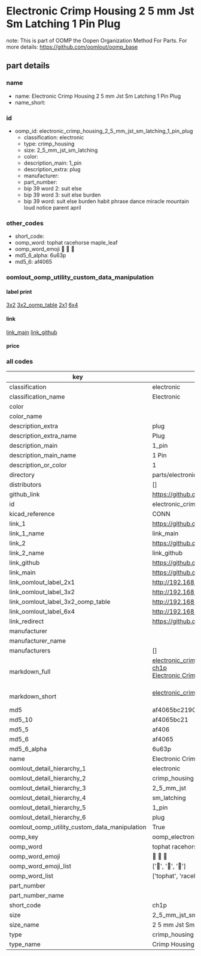 # Electronic Crimp Housing 2 5 mm Jst Sm Latching 1 Pin Plug  

note: This is part of OOMP the Oopen Organization Method For Parts. For more details: https://github.com/oomlout/oomp_base

##  part details
  







### name
* name: Electronic Crimp Housing 2 5 mm Jst Sm Latching 1 Pin Plug
* name_short: 
### id
* oomp_id: electronic_crimp_housing_2_5_mm_jst_sm_latching_1_pin_plug
  * classification: electronic
  * type: crimp_housing
  * size: 2_5_mm_jst_sm_latching
  * color: 
  * description_main: 1_pin
  * description_extra: plug
  * manufacturer: 
  * part_number: 
  * bip 39 word 2: suit else
  * bip 39 word 3: suit else burden
  * bip 39 word: suit else burden habit phrase dance miracle mountain loud notice parent april

### other_codes
* short_code: 
* oomp_word: tophat racehorse maple_leaf
* oomp_word_emoji :tophat: :racehorse: :maple_leaf:
* md5_6_alpha: 6u63p
* md5_6: af4065






### oomlout_oomp_utility_custom_data_manipulation
#### label print
[3x2](http://192.168.1.245:1112/?label=oomp%206u63p)
[3x2_oomp_table](http://192.168.1.108:1112/?label=oomp%206u63p)
[2x1](http://192.168.1.242:1112/?label=oomp%206u63p)
[6x4](http://192.168.1.55:1112/?label=oomp%206u63p)    

#### link

[link_main](https://github.com/oomlout/oomlout_oomp_version_1_messy/tree/main/parts/electronic_crimp_housing_2_5_mm_jst_sm_latching_1_pin_plug) [link_github](https://github.com/oomlout/oomlout_oomp_version_1_messy/tree/main/parts/electronic_crimp_housing_2_5_mm_jst_sm_latching_1_pin_plug)                             

#### price







### all codes 
| key | value |  
| --- | --- |  
| classification | electronic |  
| classification_name | Electronic |  
| color |  |  
| color_name |  |  
| description_extra | plug |  
| description_extra_name | Plug |  
| description_main | 1_pin |  
| description_main_name | 1 Pin |  
| description_or_color | 1 |  
| directory | parts/electronic_crimp_housing_2_5_mm_jst_sm_latching_1_pin_plug |  
| distributors | [] |  
| github_link | https://github.com/oomlout/oomlout_oomp_part_src/tree/main/parts/electronic_crimp_housing_2_5_mm_jst_sm_latching_1_pin_plug |  
| id | electronic_crimp_housing_2_5_mm_jst_sm_latching_1_pin_plug |  
| kicad_reference | CONN |  
| link_1 | https://github.com/oomlout/oomlout_oomp_version_1_messy/tree/main/parts/electronic_crimp_housing_2_5_mm_jst_sm_latching_1_pin_plug |  
| link_1_name | link_main |  
| link_2 | https://github.com/oomlout/oomlout_oomp_version_1_messy/tree/main/parts/electronic_crimp_housing_2_5_mm_jst_sm_latching_1_pin_plug |  
| link_2_name | link_github |  
| link_github | https://github.com/oomlout/oomlout_oomp_version_1_messy/tree/main/parts/electronic_crimp_housing_2_5_mm_jst_sm_latching_1_pin_plug |  
| link_main | https://github.com/oomlout/oomlout_oomp_version_1_messy/tree/main/parts/electronic_crimp_housing_2_5_mm_jst_sm_latching_1_pin_plug |  
| link_oomlout_label_2x1 | http://192.168.1.242:1112/?label=oomp%206u63p |  
| link_oomlout_label_3x2 | http://192.168.1.245:1112/?label=oomp%206u63p |  
| link_oomlout_label_3x2_oomp_table | http://192.168.1.108:1112/?label=oomp%206u63p |  
| link_oomlout_label_6x4 | http://192.168.1.55:1112/?label=oomp%206u63p |  
| link_redirect | https://github.com/oomlout/oomlout_oomp_version_1_messy/tree/main/parts/electronic_crimp_housing_2_5_mm_jst_sm_latching_1_pin_plug |  
| manufacturer |  |  
| manufacturer_name |  |  
| manufacturers | [] |  
| markdown_full | [electronic_crimp_housing_2_5_mm_jst_sm_latching_1_pin_plug](none)<br>[ch1p](none)<br>[Electronic Crimp Housing 2 5 Mm Jst Sm Latching 1 Pin Plug](none)<br><br> |  
| markdown_short | [electronic_crimp_housing_2_5_mm_jst_sm_latching_1_pin_plug](none)<br><br> |  
| md5 | af4065bc219091acdd51e6823d120ec8 |  
| md5_10 | af4065bc21 |  
| md5_5 | af406 |  
| md5_6 | af4065 |  
| md5_6_alpha | 6u63p |  
| name | Electronic Crimp Housing 2 5 mm Jst Sm Latching 1 Pin Plug |  
| oomlout_detail_hierarchy_1 | electronic |  
| oomlout_detail_hierarchy_2 | crimp_housing |  
| oomlout_detail_hierarchy_3 | 2_5_mm_jst |  
| oomlout_detail_hierarchy_4 | sm_latching |  
| oomlout_detail_hierarchy_5 | 1_pin |  
| oomlout_detail_hierarchy_6 | plug |  
| oomlout_oomp_utility_custom_data_manipulation | True |  
| oomp_key | oomp_electronic_crimp_housing_2_5_mm_jst_sm_latching_1_pin_plug |  
| oomp_word | tophat racehorse maple_leaf |  
| oomp_word_emoji | :tophat: :racehorse: :maple_leaf: |  
| oomp_word_emoji_list | [':tophat:', ':racehorse:', ':maple_leaf:'] |  
| oomp_word_list | ['tophat', 'racehorse', 'maple_leaf'] |  
| part_number |  |  
| part_number_name |  |  
| short_code | ch1p |  
| size | 2_5_mm_jst_sm_latching |  
| size_name | 2 5 mm Jst Sm Latching |  
| type | crimp_housing |  
| type_name | Crimp Housing |  
